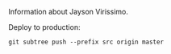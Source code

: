 Information about Jayson Virissimo.

Deploy to production:
```
git subtree push --prefix src origin master
```
